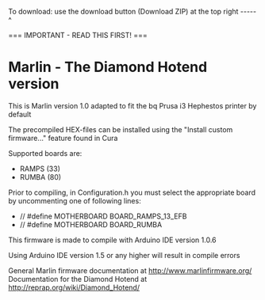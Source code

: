 To download: use the download button (Download ZIP) at the top right -----^


=== IMPORTANT - READ THIS FIRST! ===

Marlin - The Diamond Hotend version
===

This is Marlin version 1.0 adapted to fit the bq Prusa i3 Hephestos printer by default

The precompiled HEX-files can be installed using the "Install custom firmware..." feature found in Cura

Supported boards are:
 * RAMPS (33)
 * RUMBA (80)

Prior to compiling, in Configuration.h you must select the appropriate board by uncommenting one of following lines:
* //  #define MOTHERBOARD BOARD_RAMPS_13_EFB
* //  #define MOTHERBOARD BOARD_RUMBA

This firmware is made to compile with Arduino IDE version 1.0.6

Using Arduino IDE version 1.5 or any higher will result in compile errors

General Marlin firmware documentation at http://www.marlinfirmware.org/
Documentation for the Diamond Hotend at http://reprap.org/wiki/Diamond_Hotend/
